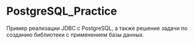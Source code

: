 # PostgreSQL_Practice 
Пример реализации JDBC с PostgreSQL,
а также решение задачи по созданию 
библиотеки с применением базы данных. 
